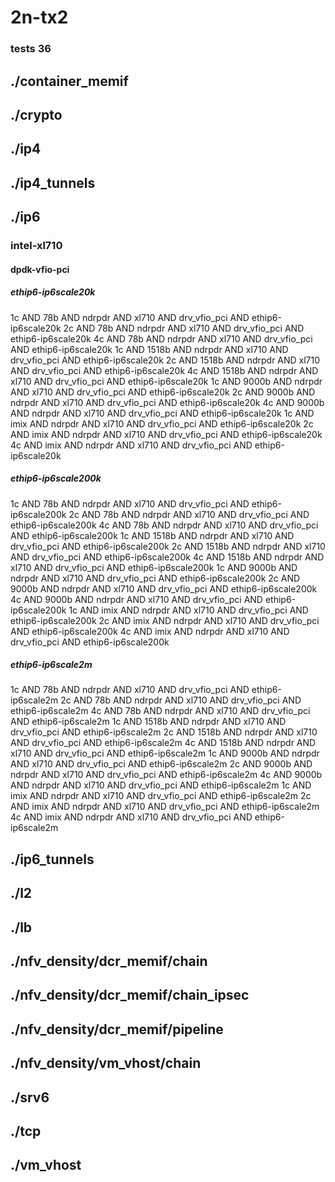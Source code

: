 # 2n-tx2
### tests 36
## ./container_memif
## ./crypto
## ./ip4
## ./ip4_tunnels
## ./ip6
### intel-xl710
#### dpdk-vfio-pci
##### ethip6-ip6scale20k
1c AND 78b AND ndrpdr AND xl710 AND drv_vfio_pci AND ethip6-ip6scale20k
2c AND 78b AND ndrpdr AND xl710 AND drv_vfio_pci AND ethip6-ip6scale20k
4c AND 78b AND ndrpdr AND xl710 AND drv_vfio_pci AND ethip6-ip6scale20k
1c AND 1518b AND ndrpdr AND xl710 AND drv_vfio_pci AND ethip6-ip6scale20k
2c AND 1518b AND ndrpdr AND xl710 AND drv_vfio_pci AND ethip6-ip6scale20k
4c AND 1518b AND ndrpdr AND xl710 AND drv_vfio_pci AND ethip6-ip6scale20k
1c AND 9000b AND ndrpdr AND xl710 AND drv_vfio_pci AND ethip6-ip6scale20k
2c AND 9000b AND ndrpdr AND xl710 AND drv_vfio_pci AND ethip6-ip6scale20k
4c AND 9000b AND ndrpdr AND xl710 AND drv_vfio_pci AND ethip6-ip6scale20k
1c AND imix AND ndrpdr AND xl710 AND drv_vfio_pci AND ethip6-ip6scale20k
2c AND imix AND ndrpdr AND xl710 AND drv_vfio_pci AND ethip6-ip6scale20k
4c AND imix AND ndrpdr AND xl710 AND drv_vfio_pci AND ethip6-ip6scale20k
##### ethip6-ip6scale200k
1c AND 78b AND ndrpdr AND xl710 AND drv_vfio_pci AND ethip6-ip6scale200k
2c AND 78b AND ndrpdr AND xl710 AND drv_vfio_pci AND ethip6-ip6scale200k
4c AND 78b AND ndrpdr AND xl710 AND drv_vfio_pci AND ethip6-ip6scale200k
1c AND 1518b AND ndrpdr AND xl710 AND drv_vfio_pci AND ethip6-ip6scale200k
2c AND 1518b AND ndrpdr AND xl710 AND drv_vfio_pci AND ethip6-ip6scale200k
4c AND 1518b AND ndrpdr AND xl710 AND drv_vfio_pci AND ethip6-ip6scale200k
1c AND 9000b AND ndrpdr AND xl710 AND drv_vfio_pci AND ethip6-ip6scale200k
2c AND 9000b AND ndrpdr AND xl710 AND drv_vfio_pci AND ethip6-ip6scale200k
4c AND 9000b AND ndrpdr AND xl710 AND drv_vfio_pci AND ethip6-ip6scale200k
1c AND imix AND ndrpdr AND xl710 AND drv_vfio_pci AND ethip6-ip6scale200k
2c AND imix AND ndrpdr AND xl710 AND drv_vfio_pci AND ethip6-ip6scale200k
4c AND imix AND ndrpdr AND xl710 AND drv_vfio_pci AND ethip6-ip6scale200k
##### ethip6-ip6scale2m
1c AND 78b AND ndrpdr AND xl710 AND drv_vfio_pci AND ethip6-ip6scale2m
2c AND 78b AND ndrpdr AND xl710 AND drv_vfio_pci AND ethip6-ip6scale2m
4c AND 78b AND ndrpdr AND xl710 AND drv_vfio_pci AND ethip6-ip6scale2m
1c AND 1518b AND ndrpdr AND xl710 AND drv_vfio_pci AND ethip6-ip6scale2m
2c AND 1518b AND ndrpdr AND xl710 AND drv_vfio_pci AND ethip6-ip6scale2m
4c AND 1518b AND ndrpdr AND xl710 AND drv_vfio_pci AND ethip6-ip6scale2m
1c AND 9000b AND ndrpdr AND xl710 AND drv_vfio_pci AND ethip6-ip6scale2m
2c AND 9000b AND ndrpdr AND xl710 AND drv_vfio_pci AND ethip6-ip6scale2m
4c AND 9000b AND ndrpdr AND xl710 AND drv_vfio_pci AND ethip6-ip6scale2m
1c AND imix AND ndrpdr AND xl710 AND drv_vfio_pci AND ethip6-ip6scale2m
2c AND imix AND ndrpdr AND xl710 AND drv_vfio_pci AND ethip6-ip6scale2m
4c AND imix AND ndrpdr AND xl710 AND drv_vfio_pci AND ethip6-ip6scale2m
## ./ip6_tunnels
## ./l2
## ./lb
## ./nfv_density/dcr_memif/chain
## ./nfv_density/dcr_memif/chain_ipsec
## ./nfv_density/dcr_memif/pipeline
## ./nfv_density/vm_vhost/chain
## ./srv6
## ./tcp
## ./vm_vhost

